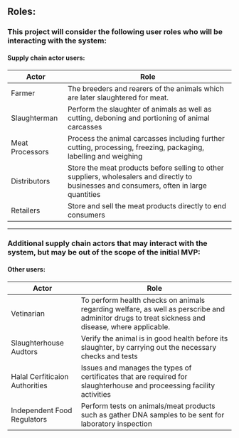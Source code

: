 ## Roles:
### This project will consider the following user roles who will be interacting with the system:

#### Supply chain actor users:

| Actor | Role  |
| ----- | ----- |
| Farmer| The breeders and rearers of the animals which are later slaughtered for meat. |
| Slaughterman | Perform the slaughter of animals as well as cutting, deboning and portioning of animal carcasses |
| Meat Processors | Process the animal carcasses including further cutting, processing, freezing, packaging, labelling and weighing |
| Distributors | Store the meat products before selling to other suppliers, wholesalers and directly to businesses and consumers, often in large quantities |
| Retailers | Store and sell the meat products directly to end consumers |

---
### Additional supply chain actors that may interact with the system, but may be out of the scope of the initial MVP:

#### Other users:
| Actor | Role |
| ----- | ----- |
| Vetinarian | To perform health checks on animals regarding welfare, as well as perscribe and adminitor drugs to treat sickness and disease, where applicable.
| Slaughterhouse Audtors | Verify the animal is in good health before its slaughter, by carrying out the necessary checks and tests |
| Halal Cerfiticaion Authorities | Issues and manages the types of certificates that are required for slaughterhouse and proceessing facility activities |
| Independent Food Regulators | Perform tests on animals/meat products such as gather DNA samples to be sent for laboratory inspection |

